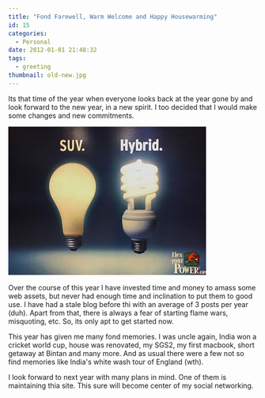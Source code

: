 ```yaml
---
title: "Fond Farewell, Warm Welcome and Happy Housewarming"
id: 15
categories:
  - Personal
date: 2012-01-01 21:48:32
tags:
  - greeting
thumbnail: old-new.jpg
---
```


Its that time of the year when everyone looks back at the year gone by and look forward to the new year, in a new spirit. I too decided that I would make some changes and new commitments.

<!--more-->

![type-banner](old-new.jpg)

Over the course of this year I have invested time and money to amass some web assets, but never had enough time and inclination to put them to good use. I have had a stale blog before thi with an average of 3 posts per year (duh). Apart from that, there is always a fear of starting flame wars, misquoting, etc. So, its only apt to get started now.

This year has given me many fond memories. I was uncle again, India won a cricket world cup, house was renovated, my SGS2, my first macbook, short getaway at Bintan and many more. And as usual there were a few not so find memories like India's white wash tour of England (wth).

I look forward to next year with many plans in mind. One of them is maintaining thia site. This sure will become center of my social networking.
